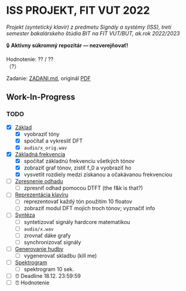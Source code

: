 # ISS PROJEKT, FIT VUT 2022

*Projekt (syntetický klavír) z predmetu Signály a systémy (ISS), tretí semester bakalárskeho štúdia BIT na FIT VUT/BUT, ak.rok 2022/2023*

🔒 **Aktívny súkromný repozitár — nezverejňovať!**

Hodnotenie: ?? / ??<br>（?）

Zadanie: [ZADANI.md](ZADANI.md), originál [PDF](https://www.fit.vutbr.cz/study/courses/ISS/public/proj2022-23/projekt.pdf)

## Work-In-Progress

### TODO

- [X] [Základ](ZADANI.md#základy-2-body)
  - [X] vyobraziť tóny
  - [X] spočítať a vykresliť DFT
  - [X] `audio/x_orig.wav`
- [X] [Základná frekvencia](ZADANI.md#určení-základní-frekvence-3-body)
  - [X] spočítať základnú frekvenciu všetkých tónov
  - [X] zobraziť graf tónov, zistiť f_0 a vyobraziť ho
  - [X] vysvetlit rozdiely medzi získanou a očakávanou frekvenciou
- [ ] [Zpresnenie odhadu](ZADANI.md#zpřesnění-odhadu-základní-frekvence-f_0-3-body)
  - [ ] zpresniť odhad pomocou DTFT (the f&k is that?)
- [ ] [Reprezentácia klavíru](ZADANI.md#reprezentace-klavíru-3-body)
  - [ ] reprezentovať každý tón použitím 10 floatov
  - [ ] zobraziť modul DFT mojích troch tónov; vyznačiť info
- [ ] [Syntéza](ZADANI.md#syntéza-tónů-3-body)
  - [ ] syntetizovať signály hardcore matematikou
  - [ ] `audio/x.wav`
  - [ ] zrovnať dáke grafy
  - [ ] synchronizovať signály
- [ ] [Generovanie hudby](ZADANI.md#generování-hudby-3-body)
  - [ ] vygenerovať skladbu (kill me)
- [ ] [Spektrogram](ZADANI.md#spektrogram-1-bod)
  - [ ] spektrogram 10 sek.
- [ ] ⏰ Deadline 18.12. 23:59:59
- [ ] ⏰ Hodnotenie
